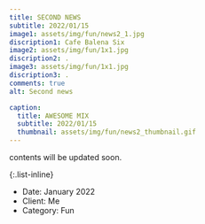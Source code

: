 ```yaml
---
title: SECOND NEWS
subtitle: 2022/01/15
image1: assets/img/fun/news2_1.jpg
discription1: Cafe Balena Six
image2: assets/img/fun/1x1.jpg
discription2: .
image3: assets/img/fun/1x1.jpg
discription3: .
comments: true
alt: Second news

caption:
  title: AWESOME MIX
  subtitle: 2022/01/15
  thumbnail: assets/img/fun/news2_thumbnail.gif
---
```

contents will be updated soon.

{:.list-inline}
- Date: January 2022
- Client: Me
- Category: Fun


